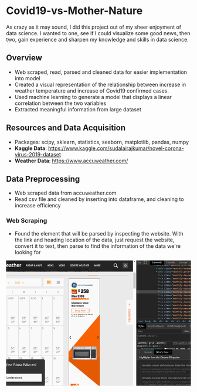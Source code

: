 # Covid19-vs-Mother-Nature
As crazy as it may sound, I did this project out of my sheer enjoyment of data science. I wanted to one, see if I could visualize some good news, then two, gain experience and sharpen my knowledge and skills in data science.
## Overview
- Web scraped, read, parsed and cleaned data for easier implementation into model
- Created a visual representation of the relationship between increase in weather temperature and increase of Covid19 confirmed cases.
- Used machine learning to generate a model that displays a linear correlation between the two variables
- Extracted meaningful information from large dataset
## Resources and Data Acquisition
- Packages: scipy, sklearn, statistics, seaborn, matplotlib, pandas, numpy
- **Kaggle Data**: https://www.kaggle.com/sudalairajkumar/novel-corona-virus-2019-dataset
- **Weather Data**: https://www.accuweather.com/

## Data Preprocessing
- Web scraped data from accuweather.com 
- Read csv file and cleaned by inserting into dataframe, and cleaning to increase efficiency
### Web Scraping
- Found the element that will be parsed by inspecting the website. With the link and heading location of the data, just request the website, convert it to text, then parse to find the information of the data we're looking for

![web scraping](https://github.com/ibkamara0/Covid19-vs-Mother-Nature/blob/master/web%20scraping.gif)
